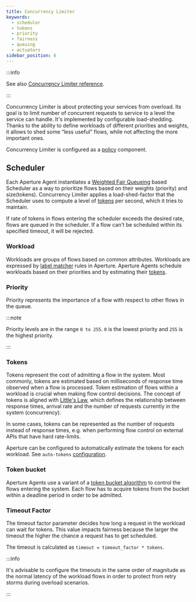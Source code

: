 ```yaml
---
title: Concurrency Limiter
keywords:
  - scheduler
  - tokens
  - priority
  - fairness
  - queuing
  - actuators
sidebar_position: 6
---
```


:::info

See also
[Concurrency Limiter reference](/references/configuration/policies.md#v1-concurrency-limiter).

:::

Concurrency Limiter is about protecting your services from overload. Its goal is
to limit number of concurrent requests to service to a level the service can
handle. It's implemented by configurable load-shedding. Thanks to the ability to
define workloads of different priorities and weights, it allows to shed some
“less useful” flows, while not affecting the more important ones.

Concurrency Limiter is configured as a [policy][policies] component.

## Scheduler

Each Aperture Agent instantiates a
[Weighted Fair Queueing](https://en.wikipedia.org/wiki/Weighted_fair_queueing)
based Scheduler as a way to prioritize flows based on their weights (priority)
and size(tokens). Concurrency Limiter applies a load-shed-factor that the
Scheduler uses to compute a level of [tokens](#tokens) per second, which it
tries to maintain.

If rate of tokens in flows entering the scheduler exceeds the desired rate,
flows are queued in the scheduler. If a flow can't be scheduled within its
specified timeout, it will be rejected.

### Workload

Workloads are groups of flows based on common attributes. Workloads are
expressed by [label matcher][label-matcher] rules in Aperture. Aperture Agents
schedule workloads based on their priorities and by estimating their
[tokens](#tokens).

### Priority

Priority represents the importance of a flow with respect to other flows in the
queue.

:::note

Priority levels are in the range `0 to 255`. `0` is the lowest priority and
`255` is the highest priority.

:::

### Tokens

Tokens represent the cost of admitting a flow in the system. Most commonly,
tokens are estimated based on milliseconds of response time observed when a flow
is processed. Token estimation of flows within a workload is crucial when making
flow control decisions. The concept of tokens is aligned with
[Little's Law](https://en.wikipedia.org/wiki/Little%27s_law), which defines the
relationship between response times, arrival rate and the number of requests
currently in the system (concurrency).

In some cases, tokens can be represented as the number of requests instead of
response times, e.g. when performing flow control on external APIs that have
hard rate-limits.

Aperture can be configured to automatically estimate the tokens for each
workload. See `auto-tokens`
[configuration](/references/configuration/policies.md#v1-scheduler).

### Token bucket

Aperture Agents use a variant of a
[token bucket algorithm](https://en.wikipedia.org/wiki/Token_bucket) to control
the flows entering the system. Each flow has to acquire tokens from the bucket
within a deadline period in order to be admitted.

### Timeout Factor

The timeout factor parameter decides how long a request in the workload can wait
for tokens. This value impacts fairness because the larger the timeout the
higher the chance a request has to get scheduled.

The timeout is calculated as `timeout = timeout_factor * tokens`.

:::info

It's advisable to configure the timeouts in the same order of magnitude as the
normal latency of the workload flows in order to protect from retry storms
during overload scenarios.

:::

[label-matcher]: /concepts/flow-control/selector.md#label-matcher
[policies]: /concepts/policy/policy.md
